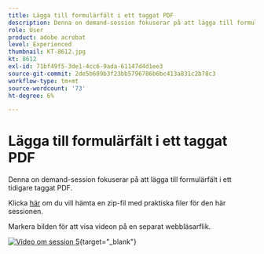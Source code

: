 ```yaml
---
title: Lägga till formulärfält i ett taggat PDF
description: Denna on demand-session fokuserar på att lägga till formulärfält i ett tidigare taggat PDF
role: User
product: adobe acrobat
level: Experienced
thumbnail: KT-8612.jpg
kt: 8612
exl-id: 71bf49f5-3de1-4cc6-9ada-61147d4d1ee3
source-git-commit: 2de5b609b3f23bb5796786b6bc413a831c2b78c3
workflow-type: tm+mt
source-wordcount: '73'
ht-degree: 6%

---
```


# Lägga till formulärfält i ett taggat PDF

Denna on demand-session fokuserar på att lägga till formulärfält i ett tidigare taggat PDF.

Klicka [här](../assets/accessibilitysession5.zip) om du vill hämta en zip-fil med praktiska filer för den här sessionen.

Markera bilden för att visa videon på en separat webbläsarflik.

[![Video om session 5](../assets/Accessibilitysession5_YT.png)](https://youtu.be/vaM9R-mt5Jo){target="_blank"}
